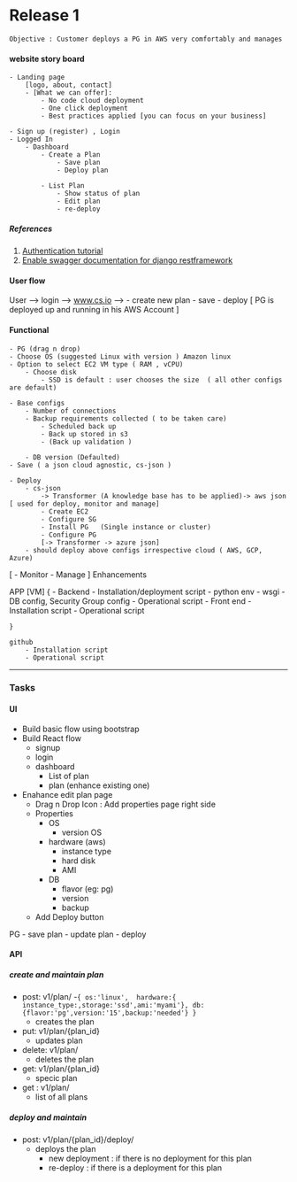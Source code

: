 Release 1 
===========
    Objective : Customer deploys a PG in AWS very comfortably and manages

#### website story board
	- Landing page
		[logo, about, contact]
		- [What we can offer]: 
			- No code cloud deployment
			- One click deployment
			- Best practices applied [you can focus on your business]
		
	- Sign up (register) , Login
	- Logged In 
		- Dashboard
			- Create a Plan 
				- Save plan
				- Deploy plan

			- List Plan
				- Show status of plan
				- Edit plan
				- re-deploy
##### References
1. [Authentication tutorial](https://medium.com/@sushil-kamble/django-rest-framework-react-authentication-workflow-2022-part-1-a21f22b3f358)
2. [Enable swagger documentation for django restframework ](https://www.jasonmars.org/2020/04/22/add-swagger-to-django-rest-api-quickly-4-mins-without-hiccups/)
#### User flow

User --> login --> www.cs.io -->
	- create new plan
		- save
		- deploy
	[ PG is deployed up and running in his AWS  Account ] 

#### Functional 

	- PG (drag n drop)
	- Choose OS (suggested Linux with version ) Amazon linux 
	- Option to select EC2 VM type ( RAM , vCPU)
		- Choose disk 
			- SSD is default : user chooses the size  ( all other configs are default)

	- Base configs
		- Number of connections
		- Backup requirements collected ( to be taken care)
			- Scheduled back up 
			- Back up stored in s3
			- (Back up validation )

		- DB version (Defaulted)
	- Save ( a json cloud agnostic, cs-json )
	
	- Deploy
		- cs-json 
			-> Transformer (A knowledge base has to be applied)-> aws json [ used for deploy, monitor and manage]
			- Create EC2
			- Configure SG
			- Install PG   (Single instance or cluster)
			- Configure PG
			[-> Transformer -> azure json]
		- should deploy above configs irrespective cloud ( AWS, GCP, Azure)
[	- Monitor
	- Manage	] Enhancements


APP [VM]
	{ 
		- Backend
			- Installation/deployment script
				- python env 
				- wsgi 
				- DB config, Security Group config
			- Operational script
		- Front end
			- Installation script
			- Operational script
			
	}

	github
		- Installation script
		- Operational script 

------------------------------------------------------------------

### Tasks
#### UI
- Build basic flow using bootstrap
- Build React flow
  - signup
  - login
  - dashboard 
    - List of plan 
    - plan (enhance existing one)
- Enahance edit plan page
  - Drag n Drop Icon : Add properties page right side
  - Properties
    - OS
      - version OS
    - hardware (aws)
      - instance type
      - hard disk
      - AMI
    - DB
      - flavor (eg: pg) 
      - version
      - backup
  - Add Deploy button

PG
	- save plan
	- update plan
	- deploy

#### API

##### create and maintain plan

- post: v1/plan/
  -`{ os:'linux', 
         hardware:{ instance_type:,storage:'ssd',ami:'myami'},
         db: {flavor:'pg',version:'15',backup:'needed'}
       }`
  - creates the plan
- put: v1/plan/{plan_id}
  - updates plan
- delete: v1/plan/
  - deletes the plan
- get: v1/plan/{plan_id}
  - specic plan
- get : v1/plan/ 
    - list of all plans

##### deploy and maintain
- post: v1/plan/{plan_id}/deploy/
  - deploys the plan
    - new deployment : if there is no deployment for this plan
    - re-deploy : if there is a deployment for this plan
